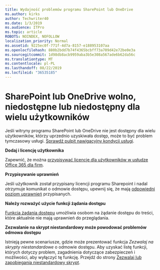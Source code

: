 ```yaml
---
title: Wydajność problemów programu SharePoint lub OneDrive
ms.author: kirks
author: Techwriter40
ms.date: 1/3/2019
ms.audience: ITPro
ms.topic: article
ROBOTS: NOINDEX, NOFOLLOW
localization_priority: Normal
ms.assetid: 9225ec0f-771f-4d7a-8157-e188953107aa
ms.openlocfilehash: 880b2bdd7b74f4365bcbff73a709d42e72be0e3a
ms.sourcegitcommit: 1d98db8acb9959aba3b5e308a567ade6b62da56c
ms.translationtype: MT
ms.contentlocale: pl-PL
ms.lasthandoff: 08/22/2019
ms.locfileid: "36535185"
---
```

# <a name="sharepoint-or-onedrive-slow-inaccessible-or-unavailable-for-multiple-users"></a>SharePoint lub OneDrive wolno, niedostępne lub niedostępny dla wielu użytkowników

Jeśli witryny programu SharePoint lub OneDrive nie jest dostępny dla wielu użytkowników, którzy uprzednio uzyskiwała dostęp, może to być problem tymczasowy usługi. [Sprawdź pulpit nawigacyjny kondycji usługi](https://portal.office.com/adminportal/home#/servicehealth).

**Dodaj i licencję użytkownika**

Zapewnić, że można [przypisywać licencje dla użytkowników w usłudze Office 365 dla firm](https://docs.microsoft.com/office365/admin/subscriptions-and-billing/assign-licenses-to-users?view=o365-worldwide&amp;tabs=One).


**Przypisywanie uprawnień**

Jeśli użytkownik został przypisany licencji programu Sharepoint i nadal otrzymuje komunikat o odmowie dostępu, upewnij się, że mają [odpowiedni poziom uprawnień](https://docs.microsoft.com/sharepoint/understanding-permission-levels) przypisanych.

**Należy rozważyć użycie funkcji żądania dostępu**

[Funkcja żądania dostępu](https://support.office.com/article/Set-up-and-manage-access-requests-94B26E0B-2822-49D4-929A-8455698654B3) umożliwia osobom na żądanie dostępu do treści, które aktualnie nie mają uprawnień do przeglądania.

**Zezwalanie na skrypt niestandardowy może powodować problemów odmowa dostępu**

Istnieją pewne scenariusze, gdzie może prezentować funkcja *Zezwalaj na skrypty niestandardowe* o odmowie dostępu. Aby uzyskać listę funkcji, których dotyczy problem, zagadnienia dotyczące zabezpieczeń i możliwości, aby wyłączyć tę funkcję. Przejdź do strony [Zezwalaj lub zapobiegania niestandardowy skrypt](https://docs.microsoft.com/sharepoint/allow-or-prevent-custom-script).

